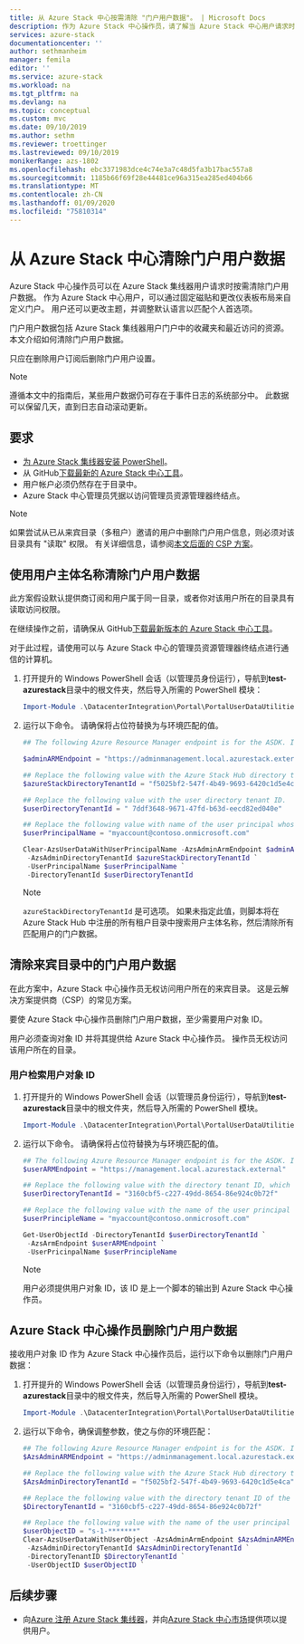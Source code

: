 ```yaml
---
title: 从 Azure Stack 中心按需清除 "门户用户数据"。 | Microsoft Docs
description: 作为 Azure Stack 中心操作员，请了解当 Azure Stack 中心用户请求时如何清除门户用户数据。
services: azure-stack
documentationcenter: ''
author: sethmanheim
manager: femila
editor: ''
ms.service: azure-stack
ms.workload: na
ms.tgt_pltfrm: na
ms.devlang: na
ms.topic: conceptual
ms.custom: mvc
ms.date: 09/10/2019
ms.author: sethm
ms.reviewer: troettinger
ms.lastreviewed: 09/10/2019
monikerRange: azs-1802
ms.openlocfilehash: ebc3371983dce4c74e3a7c48d5fa3b17bac557a8
ms.sourcegitcommit: 1185b66f69f28e44481ce96a315ea285ed404b66
ms.translationtype: MT
ms.contentlocale: zh-CN
ms.lasthandoff: 01/09/2020
ms.locfileid: "75810314"
---
```

# <a name="clear-portal-user-data-from-azure-stack-hub"></a>从 Azure Stack 中心清除门户用户数据

Azure Stack 中心操作员可以在 Azure Stack 集线器用户请求时按需清除门户用户数据。 作为 Azure Stack 中心用户，可以通过固定磁贴和更改仪表板布局来自定义门户。 用户还可以更改主题，并调整默认语言以匹配个人首选项。 

门户用户数据包括 Azure Stack 集线器用户门户中的收藏夹和最近访问的资源。 本文介绍如何清除门户用户数据。

只应在删除用户订阅后删除门户用户设置。

> [!NOTE]
> 遵循本文中的指南后，某些用户数据仍可存在于事件日志的系统部分中。 此数据可以保留几天，直到日志自动滚动更新。

## <a name="requirements"></a>要求

- [为 Azure Stack 集线器安装 PowerShell](azure-stack-powershell-install.md)。
- 从 GitHub[下载最新的 Azure Stack 中心工具](azure-stack-powershell-download.md)。
- 用户帐户必须仍然存在于目录中。
- Azure Stack 中心管理员凭据以访问管理员资源管理器终结点。

> [!NOTE]
> 如果尝试从已从来宾目录（多租户）邀请的用户中删除门户用户信息，则必须对该目录具有 "读取" 权限。 有关详细信息，请参阅[本文后面的 CSP 方案](#clear-portal-user-data-in-guest-directory)。

## <a name="clear-portal-user-data-using-a-user-principal-name"></a>使用用户主体名称清除门户用户数据

此方案假设默认提供商订阅和用户属于同一目录，或者你对该用户所在的目录具有读取访问权限。

在继续操作之前，请确保从 GitHub[下载最新版本的 Azure Stack 中心工具](azure-stack-powershell-download.md)。

对于此过程，请使用可以与 Azure Stack 中心的管理员资源管理器终结点进行通信的计算机。

1. 打开提升的 Windows PowerShell 会话（以管理员身份运行），导航到**test-azurestack**目录中的根文件夹，然后导入所需的 PowerShell 模块：

   ```powershell
   Import-Module .\DatacenterIntegration\Portal\PortalUserDataUtilities.psm1
   ```

2. 运行以下命令。 请确保将占位符替换为与环境匹配的值。

   ```powershell
   ## The following Azure Resource Manager endpoint is for the ASDK. If you are in a multinode environment, contact your operator or service provider to get the endpoint.

   $adminARMEndpoint = "https://adminmanagement.local.azurestack.external"

   ## Replace the following value with the Azure Stack Hub directory tenant ID.
   $azureStackDirectoryTenantId = "f5025bf2-547f-4b49-9693-6420c1d5e4ca"

   ## Replace the following value with the user directory tenant ID.
   $userDirectoryTenantId = " 7ddf3648-9671-47fd-b63d-eecd82ed040e"

   ## Replace the following value with name of the user principal whose portal user data is to be cleared.
   $userPrincipalName = "myaccount@contoso.onmicrosoft.com"

   Clear-AzsUserDataWithUserPrincipalName -AzsAdminArmEndpoint $adminARMEndpoint `
    -AzsAdminDirectoryTenantId $azureStackDirectoryTenantId `
    -UserPrincipalName $userPrincipalName `
    -DirectoryTenantId $userDirectoryTenantId
   ```

   > [!NOTE]
   > `azureStackDirectoryTenantId` 是可选项。 如果未指定此值，则脚本将在 Azure Stack Hub 中注册的所有租户目录中搜索用户主体名称，然后清除所有匹配用户的门户数据。

## <a name="clear-portal-user-data-in-guest-directory"></a>清除来宾目录中的门户用户数据

在此方案中，Azure Stack 中心操作员无权访问用户所在的来宾目录。 这是云解决方案提供商（CSP）的常见方案。

要使 Azure Stack 中心操作员删除门户用户数据，至少需要用户对象 ID。

用户必须查询对象 ID 并将其提供给 Azure Stack 中心操作员。 操作员无权访问该用户所在的目录。

### <a name="user-retrieves-the-user-object-id"></a>用户检索用户对象 ID

1. 打开提升的 Windows PowerShell 会话（以管理员身份运行），导航到**test-azurestack**目录中的根文件夹，然后导入所需的 PowerShell 模块。

   ```powershell
   Import-Module .\DatacenterIntegration\Portal\PortalUserDataUtilities.psm1
   ```

2. 运行以下命令。 请确保将占位符替换为与环境匹配的值。

   ```powershell
   ## The following Azure Resource Manager endpoint is for the ASDK. If you are in a multinode environment, contact your operator or service provider to get the endpoint.
   $userARMEndpoint = "https://management.local.azurestack.external"

   ## Replace the following value with the directory tenant ID, which contains the user account.
   $userDirectoryTenantId = "3160cbf5-c227-49dd-8654-86e924c0b72f"

   ## Replace the following value with the name of the user principal whose portal user data is to be cleared.
   $userPrincipleName = "myaccount@contoso.onmicrosoft.com"

   Get-UserObjectId -DirectoryTenantId $userDirectoryTenantId `
    -AzsArmEndpoint $userARMEndpoint `
    -UserPricinpalName $userPrincipleName
   ```

   > [!NOTE]
   > 用户必须提供用户对象 ID，该 ID 是上一个脚本的输出到 Azure Stack 中心操作员。

## <a name="azure-stack-hub-operator-removes-the-portal-user-data"></a>Azure Stack 中心操作员删除门户用户数据

接收用户对象 ID 作为 Azure Stack 中心操作员后，运行以下命令以删除门户用户数据：

1. 打开提升的 Windows PowerShell 会话（以管理员身份运行），导航到**test-azurestack**目录中的根文件夹，然后导入所需的 PowerShell 模块。

   ```powershell
   Import-Module .\DatacenterIntegration\Portal\PortalUserDataUtilities.psm1
   ```

2. 运行以下命令，确保调整参数，使之与你的环境匹配：

   ```powershell
   ## The following Azure Resource Manager endpoint is for the ASDK. If you are in a multinode environment, contact your operator or service provider to get the endpoint.
   $AzsAdminARMEndpoint = "https://adminmanagement.local.azurestack.external"

   ## Replace the following value with the Azure Stack Hub directory tenant ID.
   $AzsAdminDirectoryTenantId = "f5025bf2-547f-4b49-9693-6420c1d5e4ca"
   
   ## Replace the following value with the directory tenant ID of the user to clear.
   $DirectoryTenantId = "3160cbf5-c227-49dd-8654-86e924c0b72f"

   ## Replace the following value with the name of the user principal whose portal user data is to be cleared.
   $userObjectID = "s-1-*******"
   Clear-AzsUserDataWithUserObject -AzsAdminArmEndpoint $AzsAdminARMEndpoint `
    -AzsAdminDirectoryTenantId $AzsAdminDirectoryTenantId `
    -DirectoryTenantID $DirectoryTenantId `
    -UserObjectID $userObjectID `
   ```

## <a name="next-steps"></a>后续步骤

- 向[Azure 注册 Azure Stack 集线器](azure-stack-registration.md)，并向[Azure Stack 中心市场](azure-stack-marketplace.md)提供项以提供用户。

